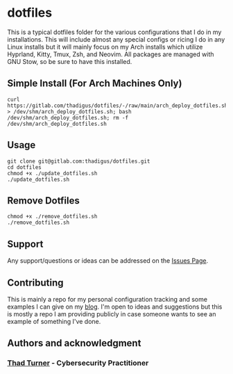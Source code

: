 # dotfiles

This is a typical dotfiles folder for the various configurations that I do in my installations. This will include almost any special configs or ricing I do in any Linux installs but it will mainly focus on my Arch installs which utilize Hyprland, Kitty, Tmux, Zsh, and Neovim. All packages are managed with GNU Stow, so be sure to have this installed.

## Simple Install (For Arch Machines Only)
```shell
curl https://gitlab.com/thadigus/dotfiles/-/raw/main/arch_deploy_dotfiles.sh > /dev/shm/arch_deploy_dotfiles.sh; bash /dev/shm/arch_deploy_dotfiles.sh; rm -f /dev/shm/arch_deploy_dotfiles.sh
```

## Usage
```shell
git clone git@gitlab.com:thadigus/dotfiles.git
cd dotfiles
chmod +x ./update_dotfiles.sh
./update_dotfiles.sh
```

## Remove Dotfiles
```shell
chmod +x ./remove_dotfiles.sh
./remove_dotfiles.sh
```


## Support
Any support/questions or ideas can be addressed on the [Issues Page](https://gitlab.com/thadigus/dotfiles/-/issues).

## Contributing
This is mainly a repo for my personal configuration tracking and some examples I can give on my [blog](https://turnerservices.cloud/). I'm open to ideas and suggestions but this is mostly a repo I am providing publicly in case someone wants to see an example of something I've done.

## Authors and acknowledgment

### [Thad Turner](https://turnerservices.cloud/) - Cybersecurity Practitioner

